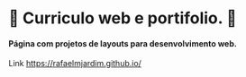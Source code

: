 # 🤖 Curriculo web e portifolio. 👾
#### Página com projetos de layouts para desenvolvimento web.
Link https://rafaelmjardim.github.io/
